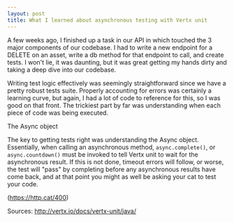 ```yaml
---
layout: post
title: What I learned about asynchronous testing with Vertx unit  
---
```


A few weeks ago, I finished up a task in our API in which touched the 3 major
components of our codebase. I had to write a new endpoint for a DELETE on an asset,
write a db method for that endpoint to call, and create tests.
I won't lie, it was daunting, but it was great getting my hands dirty and taking a deep
dive into our codebase.

Writing test logic effectively was seemingly straightforward since we have a pretty robust tests suite.
Properly accounting for errors was certainly a learning curve, but again, I had a lot of
code to reference for this, so I was good on that front. The trickiest part by far was understanding when
each piece of code was being executed.

The Async object

The key to getting tests right was understanding the Async object. Essentially, when calling
an asynchronous method, `async.complete()`, or `async.countdown()` must be invoked to tell Vertx unit to wait
for the asynchronous result. If this is not done, timeout errors will follow, or worse, the test will "pass" by completing
before any asynchronous results have come back, and at that point you  might as well be asking your cat to test your code.

(https://http.cat/400)

Sources: <http://vertx.io/docs/vertx-unit/java/>
